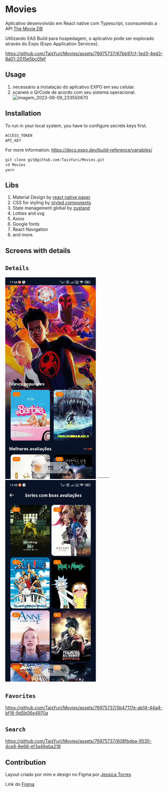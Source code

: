 # Movies

Aplicativo desenvolvido em React native com Typescript, coonsumindo a API [The Movie DB](https://www.themoviedb.org)

Utilizando EAS Build para hospedagem, o aplicativo pode ser explorado através do Expo (Expo Application Services). 

https://github.com/TaisYuri/Movies/assets/76975737/67bb97cf-1ed3-4ed3-8a01-2015e5bc0fef 


## Usage
1. necessário a instalação do aplicativo EXPO em seu celular.
2. scaneie o QrCode de acordo com seu sistema operacional.
![imagem_2023-08-09_233550670](https://github.com/TaisYuri/Movies/assets/76975737/935f7f3f-15e1-4b8f-81e8-c0d23136637a)


## Installation
To run in your local system, you have to configure secrets keys first. 
```
ACCESS_TOKEN
API_KEY
```
For more information: https://docs.expo.dev/build-reference/variables/

```
git clone git@github.com:TaisYuri/Movies.git
cd Movies
yarn
```

## Libs
1. Material Design by [react native paper](https://callstack.github.io/react-native-paper/) 
2. CSS for styling by [styled components](https://styled-components.com)
3. State management global by [zustand](https://github.com/pmndrs/zustand)
4. Lotties and svg
5. Axios
6. Google fonts
7. React Navigation
8. and more.

## Screens with details

## `Details`
![Movie](https://github.com/TaisYuri/Movies/blob/master/src/assets/videos_gif/detail-movie.gif)  ------ ![Tv](https://github.com/TaisYuri/Movies/blob/master/src/assets/videos_gif/detail-tv.gif) 

## `Favorites`
https://github.com/TaisYuri/Movies/assets/76975737/5b47117e-ab14-44a4-bf16-9d5b06e4970a

## `Search`
https://github.com/TaisYuri/Movies/assets/76975737/608fbdea-9535-4ce8-8e68-ef3a46eba218

## Contribution
Layout criado por mim e design no Figma por [Jessica Torres](https://github.com/jessicagtorres)

Link do [Figma](https://www.figma.com/file/IQqQxieh4kLdAMwoDqEINZ/Protótipo?type=design&node-id=0-1&mode=design&t=MCWEHch7lXi25hMb-0)
